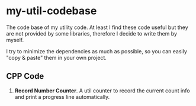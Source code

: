 # my-util-codebase
The code base of my utility code. At least I find these code useful but they are not provided by some libraries, therefore I decide to write them by myself.

I try to minimize the dependencies as much as possible, so you can easily "copy & paste" them in your own project.

## CPP Code
1. **Record Number Counter**. A util counter to record the current count info and print a progress line automatically.

